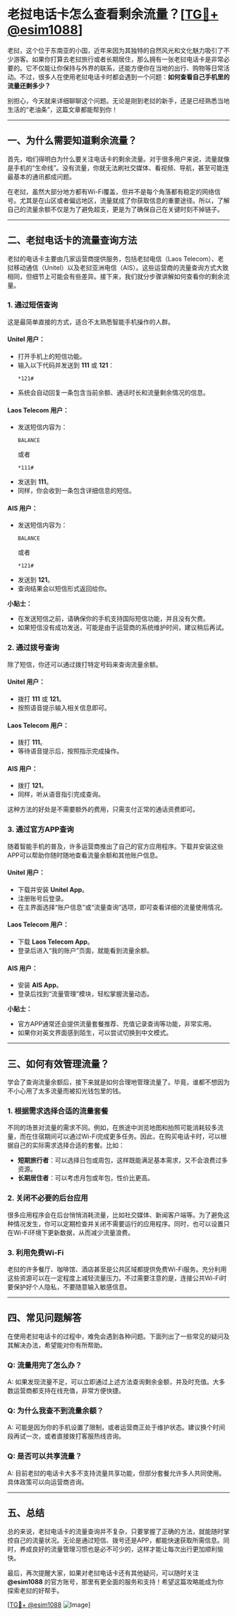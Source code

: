 # 老挝电话卡怎么查看剩余流量？[[TG💪+ @esim1088](https://t.me/s/esim1088)]

老挝，这个位于东南亚的小国，近年来因为其独特的自然风光和文化魅力吸引了不少游客。如果你打算去老挝旅行或者长期居住，那么拥有一张老挝电话卡是非常必要的。它不仅能让你保持与外界的联系，还能方便你在当地的出行、购物等日常活动。不过，很多人在使用老挝电话卡时都会遇到一个问题：**如何查看自己手机里的流量还剩多少？**

别担心，今天就来详细聊聊这个问题。无论是刚到老挝的新手，还是已经熟悉当地生活的“老油条”，这篇文章都能帮到你！

---

## 一、为什么需要知道剩余流量？

首先，咱们得明白为什么要关注电话卡的剩余流量。对于很多用户来说，流量就像是手机的“生命线”。没有流量，你就无法刷社交媒体、看视频、导航，甚至可能连最基本的通讯都成问题。

在老挝，虽然大部分地方都有Wi-Fi覆盖，但并不是每个角落都有稳定的网络信号。尤其是在山区或者偏远地区，流量就成了你获取信息的重要途径。所以，了解自己的流量余额不仅是为了避免超支，更是为了确保自己在关键时刻不掉链子。

---

## 二、老挝电话卡的流量查询方法

老挝的电话卡主要由几家运营商提供服务，包括老挝电信（Laos Telecom）、老挝移动通信（Unitel）以及老挝亚洲电信（AIS）。这些运营商的流量查询方式大致相同，但细节上可能会有些差异。接下来，我们就分步骤讲解如何查看你的剩余流量。

### 1. **通过短信查询**

这是最简单直接的方式，适合不太熟悉智能手机操作的人群。

#### Unitel 用户：
- 打开手机上的短信功能。
- 输入以下代码并发送到 **111** 或 **121**：
  ```
  *121#
  ```
- 系统会自动回复一条包含当前余额、通话时长和流量剩余情况的信息。

#### Laos Telecom 用户：
- 发送短信内容为：
  ```
  BALANCE
  ```
  或者
  ```
  *111#
  ```
- 发送到 **111**。
- 同样，你会收到一条包含详细信息的短信。

#### AIS 用户：
- 发送短信内容为：
  ```
  BALANCE
  ```
  或者
  ```
  *121#
  ```
- 发送到 **121**。
- 查询结果会以短信形式返回给你。

**小贴士：**
- 在发送短信之前，请确保你的手机支持国际短信功能，并且没有欠费。
- 如果短信没有成功发送，可能是由于运营商的系统维护时间，建议稍后再试。

### 2. **通过拨号查询**

除了短信，你还可以通过拨打特定号码来查询流量余额。

#### Unitel 用户：
- 拨打 **111** 或 **121**。
- 按照语音提示输入相关信息即可。

#### Laos Telecom 用户：
- 拨打 **111**。
- 等待语音提示后，按照指示完成操作。

#### AIS 用户：
- 拨打 **121**。
- 同样，听从语音指引完成查询。

这种方法的好处是不需要额外的费用，只需支付正常的通话资费即可。

### 3. **通过官方APP查询**

随着智能手机的普及，许多运营商推出了自己的官方应用程序。下载并安装这些APP可以帮助你随时随地查看流量余额和其他账户信息。

#### Unitel 用户：
- 下载并安装 **Unitel App**。
- 注册账号后登录。
- 在主界面选择“账户信息”或“流量查询”选项，即可查看详细的流量使用情况。

#### Laos Telecom 用户：
- 下载 **Laos Telecom App**。
- 登录后进入“我的账户”页面，就能看到流量余额。

#### AIS 用户：
- 安装 **AIS App**。
- 登录后找到“流量管理”模块，轻松掌握流量动态。

**小贴士：**
- 官方APP通常还会提供流量套餐推荐、充值记录查询等功能，非常实用。
- 如果你对英文界面感到陌生，可以尝试切换到中文模式。

---

## 三、如何有效管理流量？

学会了查询流量余额后，接下来就是如何合理地管理流量了。毕竟，谁都不想因为不小心用了太多流量而被扣光钱包里的钱。

### 1. **根据需求选择合适的流量套餐**

不同的场景对流量的需求不同。例如，在旅途中浏览地图和拍照可能消耗较多流量，而在住宿期间可以通过Wi-Fi完成更多任务。因此，在购买电话卡时，可以根据自己的实际需求选择合适的套餐。比如：

- **短期旅行者**：可以选择日包或周包，这样既能满足基本需求，又不会浪费过多资源。
- **长期居住者**：可以考虑月包或年包，性价比更高。

### 2. **关闭不必要的后台应用**

很多应用程序会在后台悄悄消耗流量，比如社交媒体、新闻客户端等。为了避免这种情况发生，你可以定期检查并关闭不需要运行的应用程序。同时，也可以设置只在Wi-Fi环境下更新数据，从而减少流量浪费。

### 3. **利用免费Wi-Fi**

老挝的许多餐厅、咖啡馆、酒店甚至是公共区域都提供免费Wi-Fi服务。充分利用这些资源可以在一定程度上减轻流量压力。不过需要注意的是，连接公共Wi-Fi时要保护好个人隐私，不要随意输入敏感信息。

---

## 四、常见问题解答

在使用老挝电话卡的过程中，难免会遇到各种问题。下面列出了一些常见的疑问及其解决办法，希望能对你有所帮助。

### Q: 流量用完了怎么办？
A: 如果发现流量不足，可以立即通过上述方法查询剩余金额，并及时充值。大多数运营商都支持在线充值，非常方便快捷。

### Q: 为什么我查不到流量余额？
A: 可能是因为你的手机设置了限制，或者运营商正处于维护状态。建议换个时间段再试一次，或者直接拨打客服热线咨询。

### Q: 是否可以共享流量？
A: 目前老挝的电话卡大多不支持流量共享功能，但部分套餐允许多人共同使用。具体政策可以向运营商咨询。

---

## 五、总结

总的来说，老挝电话卡的流量查询并不复杂，只要掌握了正确的方法，就能随时掌控自己的流量状况。无论是通过短信、拨号还是APP，都能快速获取所需信息。同时，养成良好的流量管理习惯也是必不可少的，这样才能让每次出行更加顺利愉快。

最后，再次提醒大家，如果对老挝电话卡还有其他疑问，可以随时关注 **@esim1088** 的官方账号，那里有更全面的服务和支持！希望这篇攻略能成为你探索老挝的好帮手。

[[TG💪+ @esim1088](https://t.me/s/esim1088) ![Image](https://i.postimg.cc/4NQfJmqS/Snipaste-2025-05-13-00-14-12.png)]
